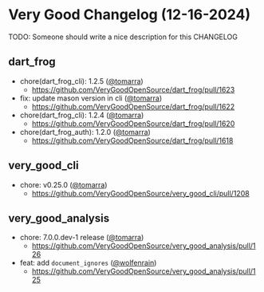 # Very Good Changelog (12-16-2024)

TODO: Someone should write a nice description for this CHANGELOG

## dart_frog
- chore(dart_frog_cli): 1.2.5 ([@tomarra](https://github.com/tomarra))
	- https://github.com/VeryGoodOpenSource/dart_frog/pull/1623
- fix: update mason version in cli ([@tomarra](https://github.com/tomarra))
	- https://github.com/VeryGoodOpenSource/dart_frog/pull/1622
- chore(dart_frog_cli): 1.2.4 ([@tomarra](https://github.com/tomarra))
	- https://github.com/VeryGoodOpenSource/dart_frog/pull/1620
- chore(dart_frog_auth): 1.2.0 ([@tomarra](https://github.com/tomarra))
	- https://github.com/VeryGoodOpenSource/dart_frog/pull/1618

## very_good_cli
- chore: v0.25.0 ([@tomarra](https://github.com/tomarra))
	- https://github.com/VeryGoodOpenSource/very_good_cli/pull/1208

## very_good_analysis
- chore: 7.0.0.dev-1 release ([@tomarra](https://github.com/tomarra))
	- https://github.com/VeryGoodOpenSource/very_good_analysis/pull/126
- feat: add `document_ignores` ([@wolfenrain](https://github.com/wolfenrain))
	- https://github.com/VeryGoodOpenSource/very_good_analysis/pull/125
